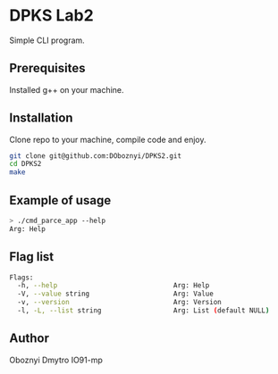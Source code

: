 # DPKS Lab2

Simple CLI program.

## Prerequisites

Installed g++ on your machine.

## Installation

Clone repo to your machine, compile code and enjoy.

```sh
git clone git@github.com:DOboznyi/DPKS2.git
cd DPKS2
make
```

## Example of usage

```sh
> ./cmd_parce_app --help  
Arg: Help
```

## Flag list

```sh
Flags:
  -h, --help                             Arg: Help
  -V, --value string                     Arg: Value
  -v, --version                          Arg: Version
  -l, -L, --list string                  Arg: List (default NULL)
```

## Author

Oboznyi Dmytro IO91-mp
